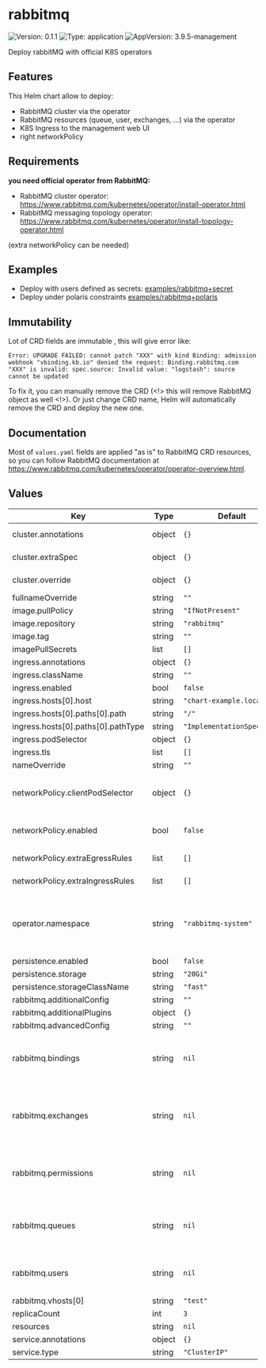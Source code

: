 # rabbitmq

![Version: 0.1.1](https://img.shields.io/badge/Version-0.1.1-informational?style=flat-square) ![Type: application](https://img.shields.io/badge/Type-application-informational?style=flat-square) ![AppVersion: 3.9.5-management](https://img.shields.io/badge/AppVersion-3.9.5--management-informational?style=flat-square)

Deploy rabbitMQ with official K8S operators

## Features

This Helm chart allow to deploy:

* RabbitMQ cluster via the operator
* RabbitMQ resources (queue, user, exchanges, ...) via the operator
* K8S Ingress to the management web UI
* right networkPolicy

## Requirements

**you need official operator from RabbitMQ:**

* RabbitMQ cluster operator: https://www.rabbitmq.com/kubernetes/operator/install-operator.html
* RabbitMQ messaging topology operator: https://www.rabbitmq.com/kubernetes/operator/install-topology-operator.html

(extra networkPolicy can be needed)

## Examples

* Deploy with users defined as secrets: [examples/rabbitmq+secret](examples/rabbitmq+secret)
* Deploy under polaris constraints [examples/rabbitmq+polaris](examples/rabbitmq+polaris)

## Immutability

Lot of CRD fields are immutable , this will give error like:

```
Error: UPGRADE FAILED: cannot patch "XXX" with kind Binding: admission webhook "vbinding.kb.io" denied the request: Binding.rabbitmq.com "XXX" is invalid: spec.source: Invalid value: "logstash": source cannot be updated
```

To fix it, you can manually remove the CRD (<!> this will remove RabbitMQ object as well <!>).
Or just change CRD name, Helm will automatically remove the CRD and deploy the new one.

## Documentation

Most of ``values.yaml`` fields are applied "as is" to RabbitMQ CRD resources,
so you can follow RabbitMQ documentation at https://www.rabbitmq.com/kubernetes/operator/operator-overview.html.

## Values

| Key | Type | Default | Description |
|-----|------|---------|-------------|
| cluster.annotations | object | `{}` | cluster CRD annotations |
| cluster.extraSpec | object | `{}` | cluster CRD extra spec |
| cluster.override | object | `{}` | cluster CRD spec.override |
| fullnameOverride | string | `""` |  |
| image.pullPolicy | string | `"IfNotPresent"` |  |
| image.repository | string | `"rabbitmq"` |  |
| image.tag | string | `""` |  |
| imagePullSecrets | list | `[]` |  |
| ingress.annotations | object | `{}` |  |
| ingress.className | string | `""` |  |
| ingress.enabled | bool | `false` |  |
| ingress.hosts[0].host | string | `"chart-example.local"` |  |
| ingress.hosts[0].paths[0].path | string | `"/"` |  |
| ingress.hosts[0].paths[0].pathType | string | `"ImplementationSpecific"` |  |
| ingress.podSelector | object | `{}` |  |
| ingress.tls | list | `[]` |  |
| nameOverride | string | `""` |  |
| networkPolicy.clientPodSelector | object | `{}` | specify AMQP port selector (full open else) |
| networkPolicy.enabled | bool | `false` | enable network policy |
| networkPolicy.extraEgressRules | list | `[]` | add extra NP egress rules |
| networkPolicy.extraIngressRules | list | `[]` | add extra NP ingress rules |
| operator.namespace | string | `"rabbitmq-system"` | namespace where is the operator (used by network-policy) |
| persistence.enabled | bool | `false` |  |
| persistence.storage | string | `"20Gi"` |  |
| persistence.storageClassName | string | `"fast"` |  |
| rabbitmq.additionalConfig | string | `""` |  |
| rabbitmq.additionalPlugins | object | `{}` |  |
| rabbitmq.advancedConfig | string | `""` |  |
| rabbitmq.bindings | string | `nil` | Define bindings (name only for K8S object) |
| rabbitmq.exchanges | string | `nil` | Define exchanges (name is the real exchange name) |
| rabbitmq.permissions | string | `nil` | Define permissions (name only for K8S object) |
| rabbitmq.queues | string | `nil` | Define queues (name is the real queue name) |
| rabbitmq.users | string | `nil` | Define users (name only for K8S object) |
| rabbitmq.vhosts[0] | string | `"test"` |  |
| replicaCount | int | `3` |  |
| resources | string | `nil` |  |
| service.annotations | object | `{}` |  |
| service.type | string | `"ClusterIP"` |  |
